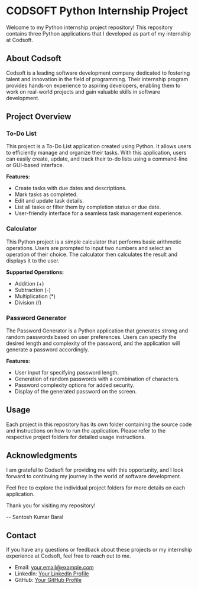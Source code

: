 # CODSOFT Python Internship Project

Welcome to my Python internship project repository! This repository contains three Python applications that I developed as part of my internship at Codsoft.

## About Codsoft

Codsoft is a leading software development company dedicated to fostering talent and innovation in the field of programming. Their internship program provides hands-on experience to aspiring developers, enabling them to work on real-world projects and gain valuable skills in software development.

## Project Overview

### To-Do List 

This project is a To-Do List application created using Python. It allows users to efficiently manage and organize their tasks. With this application, users can easily create, update, and track their to-do lists using a command-line or GUI-based interface.

**Features:**
- Create tasks with due dates and descriptions.
- Mark tasks as completed.
- Edit and update task details.
- List all tasks or filter them by completion status or due date.
- User-friendly interface for a seamless task management experience.

### Calculator

This Python project is a simple calculator that performs basic arithmetic operations. Users are prompted to input two numbers and select an operation of their choice. The calculator then calculates the result and displays it to the user.

**Supported Operations:**
- Addition (+)
- Subtraction (-)
- Multiplication (*)
- Division (/)

### Password Generator

The Password Generator is a Python application that generates strong and random passwords based on user preferences. Users can specify the desired length and complexity of the password, and the application will generate a password accordingly.

**Features:**
- User input for specifying password length.
- Generation of random passwords with a combination of characters.
- Password complexity options for added security.
- Display of the generated password on the screen.

## Usage

Each project in this repository has its own folder containing the source code and instructions on how to run the application. Please refer to the respective project folders for detailed usage instructions.

## Acknowledgments

I am grateful to Codsoft for providing me with this opportunity, and I look forward to continuing my journey in the world of software development.

Feel free to explore the individual project folders for more details on each application.

Thank you for visiting my repository!

-- Santosh Kumar Baral

## Contact

If you have any questions or feedback about these projects or my internship experience at Codsoft, feel free to reach out to me.

- Email: your.email@example.com
- LinkedIn: [Your LinkedIn Profile](www.linkedin.com/in/santosh-ku-baral)
- GitHub: [Your GitHub Profile](https://github.com/Santosh-kumar-Baral/)
